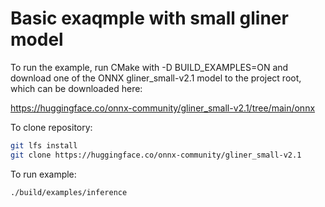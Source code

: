 # Basic exaqmple with small gliner model

To run the example, run CMake with -D BUILD_EXAMPLES=ON and download one of the ONNX gliner_small-v2.1 model to the project root, which can be downloaded here:

https://huggingface.co/onnx-community/gliner_small-v2.1/tree/main/onnx

To clone repository:

```bash
git lfs install
git clone https://huggingface.co/onnx-community/gliner_small-v2.1
```

To run example:

```bash
./build/examples/inference
```